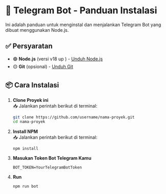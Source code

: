 # 🤖 Telegram Bot - Panduan Instalasi

Ini adalah panduan untuk menginstal dan menjalankan Telegram Bot yang dibuat menggunakan Node.js.

## ✅ Persyaratan
- 🟢 **Node.js** (versi v18 up ) - [Unduh Node.js](https://nodejs.org/)
- 🟡 **Git** (opsional) - [Unduh Git](https://git-scm.com/)

## 📦 Cara Instalasi
1. **Clone Proyek ini**  
   📥 Jalankan perintah berikut di terminal:
   
   ```bash
   git clone https://github.com/username/nama-proyek.git
   cd nama-proyek
2. **Install NPM**  
   📥 Jalankan perintah berikut di terminal:
   
   ```npm install
   npm install
3. **Masukan Token Bot Telegram Kamu** 
   ```BOT_TOKEN=YourTelegramBotToken
   BOT_TOKEN=YourTelegramBotToken

4. **Run**
    ```npm run bot
    npm run bot

